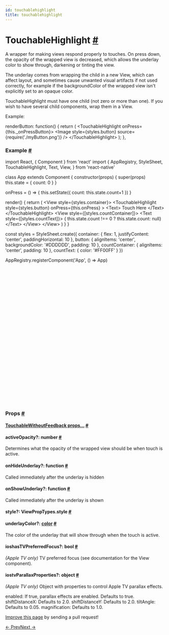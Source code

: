 ```yaml
---
id: touchablehighlight
title: touchablehighlight
---
```

<a id="content"></a><h1><a class="anchor" name="touchablehighlight"></a>TouchableHighlight <a class="hash-link" href="docs/touchablehighlight.html#touchablehighlight">#</a></h1><div><div><p>A wrapper for making views respond properly to touches.
On press down, the opacity of the wrapped view is decreased, which allows
the underlay color to show through, darkening or tinting the view.</p><p>The underlay comes from wrapping the child in a new View, which can affect
layout, and sometimes cause unwanted visual artifacts if not used correctly,
for example if the backgroundColor of the wrapped view isn't explicitly set
to an opaque color.</p><p>TouchableHighlight must have one child (not zero or more than one).
If you wish to have several child components, wrap them in a View.</p><p>Example:</p><div class="prism language-javascript">renderButton<span class="token punctuation">:</span> <span class="token keyword">function</span><span class="token punctuation">(</span><span class="token punctuation">)</span> <span class="token punctuation">{</span>
  <span class="token keyword">return</span> <span class="token punctuation">(</span>
    <span class="token operator">&lt;</span>TouchableHighlight onPress<span class="token operator">=</span><span class="token punctuation">{</span><span class="token keyword">this</span><span class="token punctuation">.</span>_onPressButton<span class="token punctuation">}</span><span class="token operator">&gt;</span>
      <span class="token operator">&lt;</span>Image
        style<span class="token operator">=</span><span class="token punctuation">{</span>styles<span class="token punctuation">.</span>button<span class="token punctuation">}</span>
        source<span class="token operator">=</span><span class="token punctuation">{</span><span class="token function">require</span><span class="token punctuation">(</span><span class="token string">'./myButton.png'</span><span class="token punctuation">)</span><span class="token punctuation">}</span>
      <span class="token operator">/</span><span class="token operator">&gt;</span>
    <span class="token operator">&lt;</span><span class="token operator">/</span>TouchableHighlight<span class="token operator">&gt;</span>
  <span class="token punctuation">)</span><span class="token punctuation">;</span>
<span class="token punctuation">}</span><span class="token punctuation">,</span></div><h3><a class="anchor" name="example"></a>Example <a class="hash-link" href="docs/touchablehighlight.html#example">#</a></h3><div class="web-player"><div class="prism language-javascript"><span class="token keyword">import</span> React<span class="token punctuation">,</span> <span class="token punctuation">{</span> Component <span class="token punctuation">}</span> <span class="token keyword">from</span> <span class="token string">'react'</span>
<span class="token keyword">import</span> <span class="token punctuation">{</span>
  AppRegistry<span class="token punctuation">,</span>
  StyleSheet<span class="token punctuation">,</span>
  TouchableHighlight<span class="token punctuation">,</span>
  Text<span class="token punctuation">,</span>
  View<span class="token punctuation">,</span>
<span class="token punctuation">}</span> <span class="token keyword">from</span> <span class="token string">'react-native'</span>

<span class="token keyword">class</span> <span class="token class-name">App</span> <span class="token keyword">extends</span> <span class="token class-name">Component</span> <span class="token punctuation">{</span>
  <span class="token function">constructor</span><span class="token punctuation">(</span>props<span class="token punctuation">)</span> <span class="token punctuation">{</span>
    <span class="token keyword">super</span><span class="token punctuation">(</span>props<span class="token punctuation">)</span>
    <span class="token keyword">this</span><span class="token punctuation">.</span>state <span class="token operator">=</span> <span class="token punctuation">{</span> count<span class="token punctuation">:</span> <span class="token number">0</span> <span class="token punctuation">}</span>
  <span class="token punctuation">}</span>

  onPress <span class="token operator">=</span> <span class="token punctuation">(</span><span class="token punctuation">)</span> <span class="token operator">=&gt;</span> <span class="token punctuation">{</span>
    <span class="token keyword">this</span><span class="token punctuation">.</span><span class="token function">setState</span><span class="token punctuation">(</span><span class="token punctuation">{</span>
      count<span class="token punctuation">:</span> <span class="token keyword">this</span><span class="token punctuation">.</span>state<span class="token punctuation">.</span>count<span class="token operator">+</span><span class="token number">1</span>
    <span class="token punctuation">}</span><span class="token punctuation">)</span>
  <span class="token punctuation">}</span>

 <span class="token function">render</span><span class="token punctuation">(</span><span class="token punctuation">)</span> <span class="token punctuation">{</span>
    <span class="token keyword">return</span> <span class="token punctuation">(</span>
      <span class="token operator">&lt;</span>View style<span class="token operator">=</span><span class="token punctuation">{</span>styles<span class="token punctuation">.</span>container<span class="token punctuation">}</span><span class="token operator">&gt;</span>
        <span class="token operator">&lt;</span>TouchableHighlight
         style<span class="token operator">=</span><span class="token punctuation">{</span>styles<span class="token punctuation">.</span>button<span class="token punctuation">}</span>
         onPress<span class="token operator">=</span><span class="token punctuation">{</span><span class="token keyword">this</span><span class="token punctuation">.</span>onPress<span class="token punctuation">}</span>
        <span class="token operator">&gt;</span>
         <span class="token operator">&lt;</span>Text<span class="token operator">&gt;</span> Touch Here <span class="token operator">&lt;</span><span class="token operator">/</span>Text<span class="token operator">&gt;</span>
        <span class="token operator">&lt;</span><span class="token operator">/</span>TouchableHighlight<span class="token operator">&gt;</span>
        <span class="token operator">&lt;</span>View style<span class="token operator">=</span><span class="token punctuation">{</span><span class="token punctuation">[</span>styles<span class="token punctuation">.</span>countContainer<span class="token punctuation">]</span><span class="token punctuation">}</span><span class="token operator">&gt;</span>
          <span class="token operator">&lt;</span>Text style<span class="token operator">=</span><span class="token punctuation">{</span><span class="token punctuation">[</span>styles<span class="token punctuation">.</span>countText<span class="token punctuation">]</span><span class="token punctuation">}</span><span class="token operator">&gt;</span>
            <span class="token punctuation">{</span> <span class="token keyword">this</span><span class="token punctuation">.</span>state<span class="token punctuation">.</span>count <span class="token operator">!==</span> <span class="token number">0</span> <span class="token operator">?</span> <span class="token keyword">this</span><span class="token punctuation">.</span>state<span class="token punctuation">.</span>count<span class="token punctuation">:</span> <span class="token keyword">null</span><span class="token punctuation">}</span>
          <span class="token operator">&lt;</span><span class="token operator">/</span>Text<span class="token operator">&gt;</span>
        <span class="token operator">&lt;</span><span class="token operator">/</span>View<span class="token operator">&gt;</span>
      <span class="token operator">&lt;</span><span class="token operator">/</span>View<span class="token operator">&gt;</span>
    <span class="token punctuation">)</span>
  <span class="token punctuation">}</span>
<span class="token punctuation">}</span>

<span class="token keyword">const</span> styles <span class="token operator">=</span> StyleSheet<span class="token punctuation">.</span><span class="token function">create</span><span class="token punctuation">(</span><span class="token punctuation">{</span>
  container<span class="token punctuation">:</span> <span class="token punctuation">{</span>
    flex<span class="token punctuation">:</span> <span class="token number">1</span><span class="token punctuation">,</span>
    justifyContent<span class="token punctuation">:</span> <span class="token string">'center'</span><span class="token punctuation">,</span>
    paddingHorizontal<span class="token punctuation">:</span> <span class="token number">10</span>
  <span class="token punctuation">}</span><span class="token punctuation">,</span>
  button<span class="token punctuation">:</span> <span class="token punctuation">{</span>
    alignItems<span class="token punctuation">:</span> <span class="token string">'center'</span><span class="token punctuation">,</span>
    backgroundColor<span class="token punctuation">:</span> <span class="token string">'#DDDDDD'</span><span class="token punctuation">,</span>
    padding<span class="token punctuation">:</span> <span class="token number">10</span>
  <span class="token punctuation">}</span><span class="token punctuation">,</span>
  countContainer<span class="token punctuation">:</span> <span class="token punctuation">{</span>
    alignItems<span class="token punctuation">:</span> <span class="token string">'center'</span><span class="token punctuation">,</span>
    padding<span class="token punctuation">:</span> <span class="token number">10</span>
  <span class="token punctuation">}</span><span class="token punctuation">,</span>
  countText<span class="token punctuation">:</span> <span class="token punctuation">{</span>
    color<span class="token punctuation">:</span> <span class="token string">'#FF00FF'</span>
  <span class="token punctuation">}</span>
<span class="token punctuation">}</span><span class="token punctuation">)</span>

AppRegistry<span class="token punctuation">.</span><span class="token function">registerComponent</span><span class="token punctuation">(</span><span class="token string">'App'</span><span class="token punctuation">,</span> <span class="token punctuation">(</span><span class="token punctuation">)</span> <span class="token operator">=&gt;</span> App<span class="token punctuation">)</span></div><iframe style="margin-top:4px;" width="880" height="420" data-src="//cdn.rawgit.com/dabbott/react-native-web-player/gh-v1.2.6/index.html#code=import%20React%2C%20%7B%20Component%20%7D%20from%20'react'%0Aimport%20%7B%0A%20%20AppRegistry%2C%0A%20%20StyleSheet%2C%0A%20%20TouchableHighlight%2C%0A%20%20Text%2C%0A%20%20View%2C%0A%7D%20from%20'react-native'%0A%0Aclass%20App%20extends%20Component%20%7B%0A%20%20constructor(props)%20%7B%0A%20%20%20%20super(props)%0A%20%20%20%20this.state%20%3D%20%7B%20count%3A%200%20%7D%0A%20%20%7D%0A%0A%20%20onPress%20%3D%20()%20%3D%3E%20%7B%0A%20%20%20%20this.setState(%7B%0A%20%20%20%20%20%20count%3A%20this.state.count%2B1%0A%20%20%20%20%7D)%0A%20%20%7D%0A%0A%20render()%20%7B%0A%20%20%20%20return%20(%0A%20%20%20%20%20%20%3CView%20style%3D%7Bstyles.container%7D%3E%0A%20%20%20%20%20%20%20%20%3CTouchableHighlight%0A%20%20%20%20%20%20%20%20%20style%3D%7Bstyles.button%7D%0A%20%20%20%20%20%20%20%20%20onPress%3D%7Bthis.onPress%7D%0A%20%20%20%20%20%20%20%20%3E%0A%20%20%20%20%20%20%20%20%20%3CText%3E%20Touch%20Here%20%3C%2FText%3E%0A%20%20%20%20%20%20%20%20%3C%2FTouchableHighlight%3E%0A%20%20%20%20%20%20%20%20%3CView%20style%3D%7B%5Bstyles.countContainer%5D%7D%3E%0A%20%20%20%20%20%20%20%20%20%20%3CText%20style%3D%7B%5Bstyles.countText%5D%7D%3E%0A%20%20%20%20%20%20%20%20%20%20%20%20%7B%20this.state.count%20!%3D%3D%200%20%3F%20this.state.count%3A%20null%7D%0A%20%20%20%20%20%20%20%20%20%20%3C%2FText%3E%0A%20%20%20%20%20%20%20%20%3C%2FView%3E%0A%20%20%20%20%20%20%3C%2FView%3E%0A%20%20%20%20)%0A%20%20%7D%0A%7D%0A%0Aconst%20styles%20%3D%20StyleSheet.create(%7B%0A%20%20container%3A%20%7B%0A%20%20%20%20flex%3A%201%2C%0A%20%20%20%20justifyContent%3A%20'center'%2C%0A%20%20%20%20paddingHorizontal%3A%2010%0A%20%20%7D%2C%0A%20%20button%3A%20%7B%0A%20%20%20%20alignItems%3A%20'center'%2C%0A%20%20%20%20backgroundColor%3A%20'%23DDDDDD'%2C%0A%20%20%20%20padding%3A%2010%0A%20%20%7D%2C%0A%20%20countContainer%3A%20%7B%0A%20%20%20%20alignItems%3A%20'center'%2C%0A%20%20%20%20padding%3A%2010%0A%20%20%7D%2C%0A%20%20countText%3A%20%7B%0A%20%20%20%20color%3A%20'%23FF00FF'%0A%20%20%7D%0A%7D)%0A%0AAppRegistry.registerComponent('App'%2C%20()%20%3D%3E%20App)" frameborder="0"></iframe></div></div><h3><a class="anchor" name="props"></a>Props <a class="hash-link" href="docs/touchablehighlight.html#props">#</a></h3><div class="props"><div class="prop"><h4 class="propTitle"><a class="anchor" name="touchablewithoutfeedback"></a><a href="docs/touchablewithoutfeedback.html#props">TouchableWithoutFeedback props...</a> <a class="hash-link" href="docs/touchablehighlight.html#touchablewithoutfeedback">#</a></h4></div><div class="prop"><h4 class="propTitle"><a class="anchor" name="activeopacity"></a>activeOpacity?: <span class="propType">number</span> <a class="hash-link" href="docs/touchablehighlight.html#activeopacity">#</a></h4><div><p>Determines what the opacity of the wrapped view should be when touch is
active.</p></div></div><div class="prop"><h4 class="propTitle"><a class="anchor" name="onhideunderlay"></a>onHideUnderlay?: <span class="propType">function</span> <a class="hash-link" href="docs/touchablehighlight.html#onhideunderlay">#</a></h4><div><p>Called immediately after the underlay is hidden</p></div></div><div class="prop"><h4 class="propTitle"><a class="anchor" name="onshowunderlay"></a>onShowUnderlay?: <span class="propType">function</span> <a class="hash-link" href="docs/touchablehighlight.html#onshowunderlay">#</a></h4><div><p>Called immediately after the underlay is shown</p></div></div><div class="prop"><h4 class="propTitle"><a class="anchor" name="style"></a>style?: <span class="propType">ViewPropTypes.style</span> <a class="hash-link" href="docs/touchablehighlight.html#style">#</a></h4></div><div class="prop"><h4 class="propTitle"><a class="anchor" name="underlaycolor"></a>underlayColor?: <span class="propType"><a href="docs/colors.html">color</a></span> <a class="hash-link" href="docs/touchablehighlight.html#underlaycolor">#</a></h4><div><p>The color of the underlay that will show through when the touch is
active.</p></div></div><div class="prop"><h4 class="propTitle"><a class="anchor" name="hastvpreferredfocus"></a><span class="platform">ios</span>hasTVPreferredFocus?: <span class="propType">bool</span> <a class="hash-link" href="docs/touchablehighlight.html#hastvpreferredfocus">#</a></h4><div><p><em>(Apple TV only)</em> TV preferred focus (see documentation for the View component).</p></div></div><div class="prop"><h4 class="propTitle"><a class="anchor" name="tvparallaxproperties"></a><span class="platform">ios</span>tvParallaxProperties?: <span class="propType">object</span> <a class="hash-link" href="docs/touchablehighlight.html#tvparallaxproperties">#</a></h4><div><p><em>(Apple TV only)</em> Object with properties to control Apple TV parallax effects.</p><p>enabled: If true, parallax effects are enabled.  Defaults to true.
shiftDistanceX: Defaults to 2.0.
shiftDistanceY: Defaults to 2.0.
tiltAngle: Defaults to 0.05.
magnification: Defaults to 1.0.</p></div></div></div></div><p class="edit-page-block"><a target="_blank" href="https://github.com/facebook/react-native/blob/master/Libraries/Components/Touchable/TouchableHighlight.js">Improve this page</a> by sending a pull request!</p><div class="docs-prevnext"><a class="docs-prev" href="docs/toolbarandroid.html#content">← Prev</a><a class="docs-next" href="docs/touchablenativefeedback.html#content">Next →</a></div>